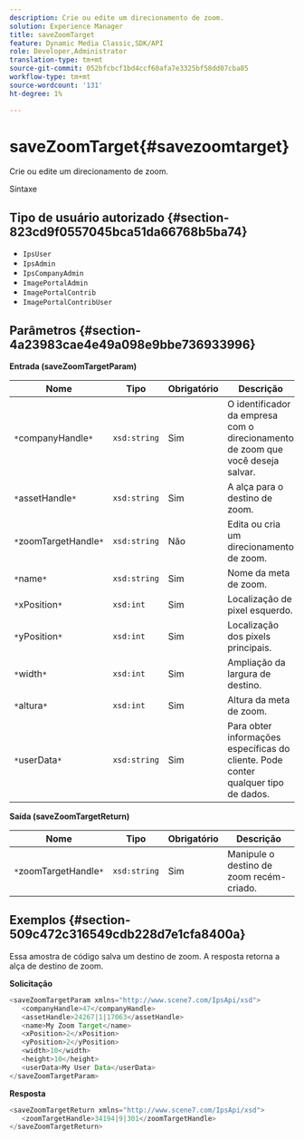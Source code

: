 ```yaml
---
description: Crie ou edite um direcionamento de zoom.
solution: Experience Manager
title: saveZoomTarget
feature: Dynamic Media Classic,SDK/API
role: Developer,Administrator
translation-type: tm+mt
source-git-commit: 052bfcbcf1bd4ccf60afa7e3325bf58dd07cba85
workflow-type: tm+mt
source-wordcount: '131'
ht-degree: 1%

---
```



# saveZoomTarget{#savezoomtarget}

Crie ou edite um direcionamento de zoom.

Sintaxe

## Tipo de usuário autorizado {#section-823cd9f0557045bca51da66768b5ba74}

* `IpsUser`
* `IpsAdmin`
* `IpsCompanyAdmin`
* `ImagePortalAdmin`
* `ImagePortalContrib`
* `ImagePortalContribUser`

## Parâmetros {#section-4a23983cae4e49a098e9bbe736933996}

**Entrada (saveZoomTargetParam)**

| Nome | Tipo | Obrigatório | Descrição |
|---|---|---|---|
| `*`companyHandle`*` | `xsd:string` | Sim | O identificador da empresa com o direcionamento de zoom que você deseja salvar. |
| `*`assetHandle`*` | `xsd:string` | Sim | A alça para o destino de zoom. |
| `*`zoomTargetHandle`*` | `xsd:string` | Não | Edita ou cria um direcionamento de zoom. |
| `*`name`*` | `xsd:string` | Sim | Nome da meta de zoom. |
| `*`xPosition`*` | `xsd:int` | Sim | Localização de pixel esquerdo. |
| `*`yPosition`*` | `xsd:int` | Sim | Localização dos pixels principais. |
| `*`width`*` | `xsd:int` | Sim | Ampliação da largura de destino. |
| `*`altura`*` | `xsd:int` | Sim | Altura da meta de zoom. |
| `*`userData`*` | `xsd:string` | Sim | Para obter informações específicas do cliente. Pode conter qualquer tipo de dados. |

**Saída (saveZoomTargetReturn)**

| Nome | Tipo | Obrigatório | Descrição |
|---|---|---|---|
| `*`zoomTargetHandle`*` | `xsd:string` | Sim | Manipule o destino de zoom recém-criado. |

## Exemplos {#section-509c472c316549cdb228d7e1cfa8400a}

Essa amostra de código salva um destino de zoom. A resposta retorna a alça de destino de zoom.

**Solicitação**

```java
<saveZoomTargetParam xmlns="http://www.scene7.com/IpsApi/xsd">
   <companyHandle>47</companyHandle>
   <assetHandle>24267|1|17063</assetHandle>
   <name>My Zoom Target</name>
   <xPosition>2</xPosition>
   <yPosition>2</yPosition>
   <width>10</width>
   <height>10</height>
   <userData>My User Data</userData>
</saveZoomTargetParam>
```

**Resposta**

```java
<saveZoomTargetReturn xmlns="http://www.scene7.com/IpsApi/xsd">
   <zoomTargetHandle>34194|9|301</zoomTargetHandle>
</saveZoomTargetReturn>
```

